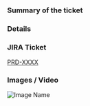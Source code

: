 ### Summary of the ticket 

### Details 


### JIRA Ticket
   [PRD-XXXX](https://inai.atlassian.net/browse/PRD-XXXX)
   
 
 ### Images / Video
 
 ![Image Name](https://...)  
